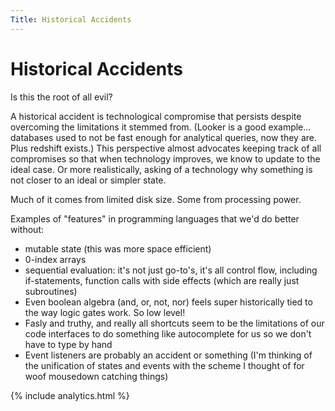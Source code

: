 ```yaml
---
Title: Historical Accidents
---
```


# Historical Accidents

Is this the root of all evil? 

A historical accident is technological compromise that persists despite overcoming the limitations it stemmed from. (Looker is a good example... databases used to not be fast enough for analytical queries, now they are. Plus redshift exists.) This perspective almost advocates keeping track of all compromises so that when technology improves, we know to update to the ideal case. Or more realistically, asking of a technology why something is not closer to an ideal or simpler state.

Much of it comes from limited disk size. Some from processing power.

Examples of "features" in programming languages that we'd do better without:

* mutable state (this was more space efficient)
* 0-index arrays
* sequential evaluation: it's not just go-to's, it's all control flow, including if-statements, function calls with side effects (which are really just subroutines)
* Even boolean algebra (and, or, not, nor) feels super historically tied to the way logic gates work. So low level! 
* Fasly and truthy, and really all shortcuts seem to be the limitations of our code interfaces to do something like autocomplete for us so we don't have to type by hand
* Event listeners are probably an accident or something (I'm thinking of the unification of states and events with the scheme I thought of for woof mousedown catching things)


{% include analytics.html %}
